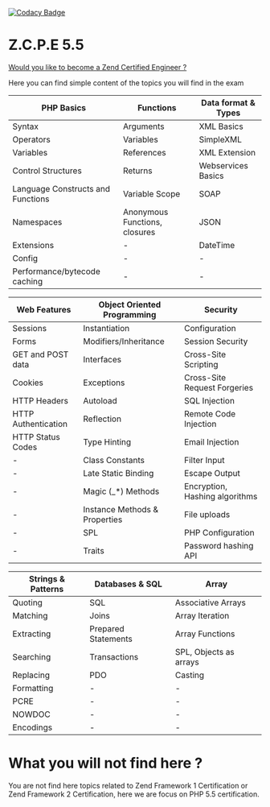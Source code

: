 [![Codacy Badge](https://api.codacy.com/project/badge/Grade/3cf647f5183c4018b7ddf98d85e156b3)](https://www.codacy.com/app/matheus-marabesi/zcpe?utm_source=github.com&amp;utm_medium=referral&amp;utm_content=marabesi/zcpe&amp;utm_campaign=Badge_Grade)

# Z.C.P.E 5.5

[Would you like to become a Zend Certified Engineer ?](http://www.zend.com/en/services/certification)

Here you can find simple content of the topics you will find in the exam

| PHP Basics | Functions |Data format & Types|
|------------|-----------|-------------------|
| Syntax| Arguments | XML Basics |
| Operators| Variables| SimpleXML |
| Variables| References| XML Extension |
| Control Structures| Returns| Webservices Basics|
| Language Constructs and Functions| Variable Scope | SOAP |
| Namespaces | Anonymous Functions, closures| JSON |
| Extensions| - | DateTime |DOMDocument |
| Config| - | - |
| Performance/bytecode caching| - | - |

| Web Features | Object Oriented Programming | Security |
|--------------|-----------------------------|----------|
| Sessions| Instantiation | Configuration |
| Forms | Modifiers/Inheritance | Session Security |
| GET and POST data | Interfaces | Cross-Site Scripting |
| Cookies| Exceptions | Cross-Site Request Forgeries |
| HTTP Headers | Autoload | SQL Injection |
| HTTP Authentication | Reflection | Remote Code Injection |
| HTTP Status Codes | Type Hinting | Email Injection |
| - | Class Constants | Filter Input |
| - | Late Static Binding | Escape Output |
| - | Magic (_*) Methods | Encryption, Hashing algorithms |
| - | Instance Methods & Properties | File uploads |
| - | SPL | PHP Configuration |
| - | Traits | Password hashing API |

| Strings & Patterns | Databases & SQL | Array |
|--------------------|-----------------|-------|
| Quoting | SQL | Associative Arrays |
| Matching | Joins | Array Iteration |
| Extracting | Prepared Statements | Array Functions |
| Searching | Transactions | SPL, Objects as arrays |
| Replacing | PDO | Casting |
| Formatting | - | - |
| PCRE | - | - |
| NOWDOC | - | - |  
| Encodings | - | - | 

# What you will not find here ?

You are not find here topics related to Zend Framework 1 Certification or Zend Framework 2 Certification, here we are focus on PHP 5.5 certification.
